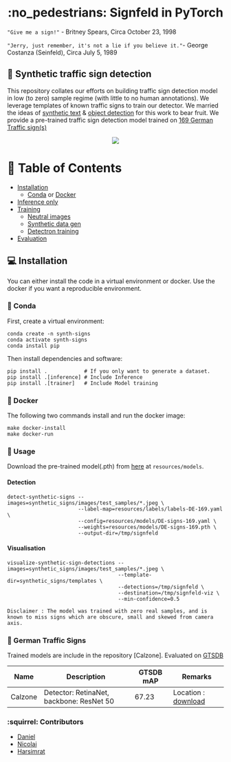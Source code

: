 <h1 align='center'>:no_pedestrians: Signfeld in PyTorch</h1>

`"Give me a sign!"` - Britney Spears, Circa October 23, 1998

`"Jerry, just remember, it's not a lie if you believe it."`- George Costanza (Seinfeld), Circa July 5, 1989

## :no_bicycles: Synthetic traffic sign detection

This repository collates our efforts on building traffic sign detection model in low (to zero) sample regime (with little to no human annotations). We leverage templates of known traffic signs to train our detector. We married the ideas of [synthetic text](https://github.com/ankush-me/SynthText) & [object detection](https://github.com/LCAD-UFES/publications-tabelini-ijcnn-2019) for this work to bear fruit. We provide a pre-trained traffic sign detection model trained on [169 German Traffic sign(s)](https://github.com/moabitcoin/Signfeld/blob/master/synthetic_signs/templates/signs.md)

<p align="center">
  <img src="https://github.com/moabitcoin/Signfeld/blob/master/synthetic_signs/images/results/frame-000547.jpg">
</p>

# :feet: Table of Contents
* [Installation](#computer-installation)
  - [Conda](#snake-conda) or [Docker](#whale-docker)
* [Inference only](#tada-usage)
* [Training](#train-training)
  - [Neutral images](https://github.com/moabitcoin/Signfeld/blob/master/docs/download.md)
  - [Synthetic data gen](https://github.com/moabitcoin/Signfeld/blob/master/docs/datagen.md)
  - [Detectron training](https://github.com/moabitcoin/Signfeld/blob/master/docs/train.md)
* [Evaluation](https://github.com/moabitcoin/Signfeld/blob/master/docs/evaluate.md)

## :computer: Installation

You can either install the code in a virtual environment or docker. Use the docker if you want a reproducible environment.

### :snake: Conda

First, create a virtual environment:
```
conda create -n synth-signs
conda activate synth-signs
conda install pip
```
Then install dependencies and software:
```
pip install .            # If you only want to generate a dataset.
pip install .[inference] # Include Inference
pip install .[trainer]   # Include Model training
```

### :whale: Docker

The following two commands install and run the docker image:
```
make docker-install
make docker-run
```
### :tada: Usage

Download the pre-trained model(.pth) from [here](https://github.com/moabitcoin/Signfeld/releases/download/v1.0/DE-signs-169.pth) at `resources/models`.

#### Detection
```
detect-synthetic-signs --images=synthetic_signs/images/test_samples/*.jpeg \
                       --label-map=resources/labels/labels-DE-169.yaml \
                       --config=resources/models/DE-signs-169.yaml \
                       --weights=resources/models/DE-signs-169.pth \
                       --output-dir=/tmp/signfeld
```
#### Visualisation
```
visualize-synthetic-sign-detections --images=synthetic_signs/images/test_samples/*.jpeg \
                                    --template-dir=synthetic_signs/templates \
                                    --detections=/tmp/signfeld \
                                    --destination=/tmp/signfeld-viz \
                                    --min-confidence=0.5
```
```
Disclaimer : The model was trained with zero real samples, and is known to miss signs which are obscure, small and skewed from camera axis.
```

### :rabbit2: German Traffic Signs
Trained models are include in the repository [Calzone]. Evaluated on [GTSDB](http://benchmark.ini.rub.de/?section=gtsdb&subsection=news)

| Name    | Description                                | GTSDB mAP | Remarks                                 |
| ---     | ---                                        | ---       | ---                                     |
| Calzone | Detector: RetinaNet, backbone: ResNet 50   | 67.23     | Location : [download](https://github.com/moabitcoin/Signfeld/releases/download/v1.0/DE-signs-169.pth)                 |

### :squirrel: Contributors
- [Daniel](https://github.com/daniel-j-h)
- [Nicolai](https://www.github.com/nwojke)
- [Harsimrat](https://github.com/sandhawalia)
